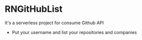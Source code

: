 # RNGitHubList
It's a serverless project for consume Github API

- Put your username and list your repositories and companies

